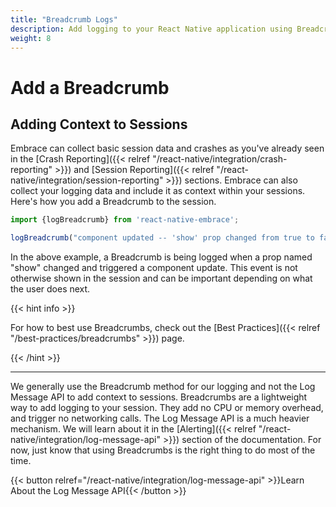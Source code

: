 ```yaml
---
title: "Breadcrumb Logs"
description: Add logging to your React Native application using Breadcrumbs with the Embrace SDK
weight: 8
---
```


# Add a Breadcrumb

## Adding Context to Sessions

Embrace can collect basic session data and crashes as you've already seen in the [Crash Reporting]({{< relref "/react-native/integration/crash-reporting" >}}) and [Session Reporting]({{< relref "/react-native/integration/session-reporting" >}}) sections.
Embrace can also collect your logging data and include it as context within your sessions.
Here's how you add a Breadcrumb to the session.

```javascript
import {logBreadcrumb} from 'react-native-embrace';

logBreadcrumb("component updated -- 'show' prop changed from true to false");
```

In the above example, a Breadcrumb is being logged when a prop named "show" changed and triggered a component update.
This event is not otherwise shown in the session and can be important depending on what the user does next.

{{< hint info >}}

For how to best use Breadcrumbs, check out the [Best Practices]({{< relref "/best-practices/breadcrumbs" >}}) page. 

{{< /hint >}}

---

We generally use the Breadcrumb method for our logging and not the Log Message API to add context to sessions.
Breadcrumbs are a lightweight way to add logging to your session. They add no CPU or memory overhead, and trigger no networking calls.
The Log Message API is a much heavier mechanism. We will learn about it in the [Alerting]({{< relref "/react-native/integration/log-message-api" >}}) section of the documentation.
For now, just know that using Breadcrumbs is the right thing to do most of the time.

{{< button relref="/react-native/integration/log-message-api" >}}Learn About the Log Message API{{< /button >}}
